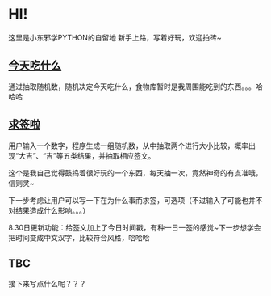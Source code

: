 # HI!

这里是小东邪学PYTHON的自留地
新手上路，写着好玩，欢迎拍砖~

## [今天吃什么](https://github.com/xiaodongxie-801/JustForFun-python/blob/master/%E4%BB%8A%E5%A4%A9%E5%90%83%E4%BB%80%E4%B9%88.py)

通过抽取随机数，随机决定今天吃什么，食物库暂时是我周围能吃到的东西。。。哈哈哈

## [求签啦](https://github.com/xiaodongxie-801/JustForFun-python/blob/master/%E7%AE%80%E5%8D%95%E7%9A%84%E6%B1%82%E7%AD%BE%E5%B0%8F%E7%A8%8B%E5%BA%8F.py)

用户输入一个数字，程序生成一组随机数，从中抽取两个进行大小比较，概率出现“大吉”、“吉”等五类结果，并抽取相应签文。

这个是我自己觉得鼓捣着很好玩的一个东西，每天抽一次，竟然神奇的有点准哦，信则灵~

下一步考虑让用户可以写一下在为什么事而求签，可选项（不过输入了可能也并不对结果造成什么影响。。。）

8.30日更新功能：给签文加上了今日时间戳，有种一日一签的感觉~下一步想学会把时间变成中文汉字，比较符合风格，哈哈哈

## TBC

接下来写点什么呢？？？
